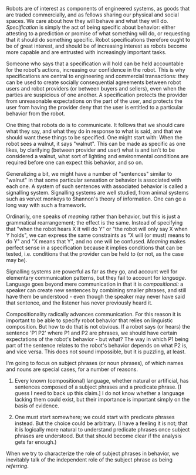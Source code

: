 
Robots are of interest as components of engineered systems, as goods
that are traded commercially, and as fellows sharing our physical and
social spaces.  We care about how they will behave and what they will
do.  _Specification_ is simply the act of being specific about
behavior: either attesting to a prediction or promise of what
something will do, or requesting that it should do something specific.
Robot specifications therefore ought to be of great interest, and
should be of increasing interest as robots become more capable and are
entrusted with increasingly important tasks.

Someone who says that a specification will hold can be held
accountable for the robot's actions, increasing our confidence in the
robot.  This is why specifications are central to engineering and
commercial transactions: they can be used to create socially
consequential agreements between robot users and robot providers (or
between buyers and sellers), even when the parties are suspicious of
one another.  A specification protects the provider from unreasonable
expectations on the part of the user, and protects the user from
having the provider deny that the user is entitled to a particular
behavior from the robot.

One thing that robots do is to communicate.  It follows that we should
care what they say, and what they do in response to what is said, and
that we should want these things to be specified.  One might start
with: When the robot sees a walnut, it says "walnut".  This can be
made as specific as one likes, by clarifying (between provider and
user) what is and isn't to be considered a walnut, what sort of
lighting and environmental conditions are required before one can
expect this behavior, and so on.

Generalizing a bit, we might have a number of "sentences" similar to
"walnut" in that some particular sensation or behavior is associated
with each one.  A system of such sentences with associated behavior is
called a signalling system.  Signalling systems are well studied, from
animal systems such as vervet monkeys to Shannon's theory of
information.  One can go a long way with such a framework.

Ordinarily, one speaks of _meaning_ rather than behavior, but this is
just a grammatical rearrangement; the effect is the same.  Instead of
specifying that "when the robot hears X it will do Y" or "the robot
will only say X when Y holds", we can express the same constraints as
"X will (or must) means to do Y" and "X means that Y", and no one will
be confused.  _Meaning_ makes perfect sense in a specification because
it implies conditions that can be tested, i.e. conditions that the
provider can be held to (or not, as the case may be).

Signalling systems are powerful as far as they go, and account well
for elementary communication patterns, but they fail to account for
_language_.  Language goes beyond mere communication in that it is
_compositional:_ a speaker can create new sentences by combining
smaller phrases, and still have them be understood - even though the
speaker may never have said that sentence, and the listener has never
previously heard it.

Compositionality radically advances communication.  For this reason it
is important to be able to specify robot behavior that relies on
linguistic composition.  But how to do that is not obvious.  If a
robot says (or hears) the sentence 'P1 P2' where P1 and P2 are
phrases, we should have certain expectations of the robot's behavior -
but what?  The way in which P1 being part of the sentence relates to
the robot's behavior depends on what P2 is, and vice versa.  This does
not sound impossible, but it is puzzling, at least.

I'm going to focus on subject phrases (or noun phrases), of which
names and nouns are special cases, for a number of reasons.

1. Every known (compositional) language, whether natural or
artificial, has sentences composed of a subject phrases and a
predicate phrase.  [I guess I need to back up this claim.]  I do not
know whether a language lacking them could exist, but their importance
is important simply on the basis of evidence.

2. One must start somewhere; we could start with predicate phrases
instead.  But the choice could be arbitrary.  (I have a feeling it is
not; that it is logically more natural to understand predicate phrases
once subject phrases are understood.  But that should become clear if
the analysis gets far enough.)

When we try to characterize the role of subject phrases in behavior,
we inevitably talk of the independent role of the subject phrase as
being _referring_.

